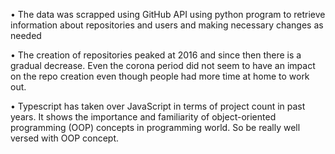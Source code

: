 •	The data was scrapped using GitHub API using python program to retrieve information about repositories and users and making necessary changes as needed

•	The creation of repositories peaked at 2016 and since then there is a gradual decrease. Even the corona period did not seem to have an impact on the repo creation even though people had more time at home to work out.

•	Typescript has taken over JavaScript in terms of project count in past years. It shows the importance and familiarity of object-oriented programming (OOP) concepts in programming world. So be really well versed with OOP concept. 
